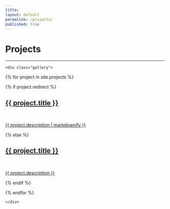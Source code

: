 ```yaml
---
title:
layout: default
permalink: /projects/
published: true
---
```


# Projects

<hr class="thin-hr-line">

<div class="ProjectContainer">

    <div class="gallery">

{% for project in site.projects %}

{% if project.redirect %}

  <div class="projectTile">
          <a href="{{ project.redirect }}" target="_blank">
          <span>
              <h2>{{ project.title }}</h2>
              <br/>
              <p>{{ project.description | markdownify }}</p>
          </span>
          </a>
  </div>

{% else %}

  <div class="projectTile">
          <a href="{{ project.url | prepend: site.baseurl | prepend: site.url }}">
          <span>
              <h2>{{ project.title }}</h2>
              <br/>
              <p>{{ project.description }}</p>
          </span>
          </a>
  </div>

{% endif %}

{% endfor %}

    </div>

</div>
